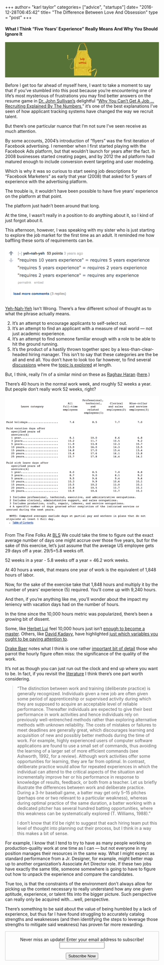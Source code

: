 +++
author= "karl taylor"
categories= ["advice", "startups"]
date= "2016-12-28T06:45:42"
title= "The Difference Between Love And Obsession"
type = "post"
+++

 #### What I Think “Five Years’ Experience” Really Means And Why You Should Ignore It

  ![](https://raw.githubusercontent.com/karljtaylor/kjt/blog/content/assets/846dd-1axrtniegwg6x9tni2_ye7g.png)  


 Before I get too far ahead of myself here, I want to take a moment to say that if you’ve stumbled into this post because you’re encountering one of life’s most mysterious of frustrations you may find better answers on the resume game in [Dr. John Sullivan’s](https://twitter.com/drjohnsullivan?lang=en) delightful “[Why You Can’t Get A Job … Recruiting Explained By The Numbers](https://www.eremedia.com/ere/why-you-cant-get-a-job-recruiting-explained-by-the-numbers/),” it’s one of the best explanations I’ve seen of how applicant tracking systems have changed the way we recruit talent.

 But there’s one particular nuance that I’m not sure I’ve seen receive as much attention.

 By some accounts, 2004’s introduction of “flyers” was the first iteration of Facebook advertising. I remember when I first started playing with the Facebook Ads platform, but that wouldn’t launch for years after the fact. In 2008 businesses started creating pages, and by 2012 the ad platform had matured enough to include conversion event targeting and user modeling.

 Which is why it was so curious to start seeing job descriptions for “Facebook Marketers” as early that year (2008) that asked for 5 years of experience with the advertising platform.

 The trouble is, it wouldn’t have been possible to have five years’ experience on the platform at that point.

 The platform just hadn’t been around that long.

 At the time, I wasn’t really in a position to do anything about it, so I kind of just forgot about it.

 This afternoon, however, I was speaking with my sister who is just starting to explore the job market for the first time as an adult. It reminded me how baffling these sorts of requirements can be.

  ![](https://raw.githubusercontent.com/karljtaylor/kjt/blog/content/assets/1597b-1zniti8hx_vgjbl2zawbwra.png)

 [Yeh-Nah-Yeh](https://www.reddit.com/r/jobs/comments/1svo4w/does_entry_level_mean_5_years_experience/#bottom-comments) Isn’t Wrong.  There’s a few different school of thought as to what the phrase actually means.

  2. It’s an attempt to encourage applicants to self-select out.
 4. It’s an attempt to find an applicant with a measure of real world — not just academic experience.
 6. It’s an attempt to find someone familiar enough with a role to be able to hit the ground running.
 8. It’s the product of a hastily thrown together spec by a less-than-clear-headed hiring manager.
  This isn’t to say that these categories are the be all and end all. You don’t have to look too far however, to find several [discussions](http://workplace.stackexchange.com/questions/17685/do-employers-really-mean-it-when-they-say-minimum-5-years-experience) where the [topic is explored](https://www.monster.com/career-advice/article/should-i-still-apply-for-a-job-if-i-dont-have-years-of-experience) at length.

 But, I think, really I’m of a similar mind on these as [Raghav Haran](https://twitter.com/RaghavHaran) ([here](https://medium.com/the-mission/career-advice-no-one-tells-you-8be1bcd330cb#.33dhl5skk).)

 There’s 40 hours in the normal work week, and roughly 52 weeks a year. But people don’t really work 52 weeks, right?

  ![](https://raw.githubusercontent.com/karljtaylor/kjt/blog/content/assets/c577d-1fz__fipnhb-ynnbvteji-g.png)

 From The Fine Folks At [BLS](https://www.bls.gov/news.release/ebs.t05.htm)  We could take the time to figure out the exact average number of days one might accrue over those five years, but for the sake of this exercise, let’s just assume that the average US employee gets 29 days off a year. 29/5=5.8 weeks off.

 52 weeks in a year - 5.8 weeks off a year = 46.2 work weeks.

 At 40 hours a week, that means one year of work is the equivalent of 1,848 hours of labor.

 Now, for the sake of the exercise take that 1,848 hours and multiply it by the number of years’ experience (5) required. You’ll come up with 9,240 hours.

 And then, if you’re anything like me, you’ll wonder about the impact my leniency with vacation days had on the number of hours.

 In the time since the 10,000 hours metric was popularized, there’s been a growing bit of dissent.

 Some, like [Herbet Lui](https://twitter.com/HerbertLui) feel 10,000 hours just isn’t [enough to become a master](https://medium.com/@herbertlui/10-000-hours-is-not-enough-8f452d1d0d93#.5oo6fe8e2). Others, like [David Kadavy](https://twitter.com/kadavy), have highlighted [just which variables you ought to be paying attention to](https://medium.com/@kadavy/a-general-theory-of-10-000-hours-f577df4d1195#.86gqij5e7).

 [Drake Baer](https://twitter.com/drake_baer) notes what I think is one rather [important bit of detail](http://www.businessinsider.com/new-study-destroys-malcolm-gladwells-10000-rule-2014-7) those who parrot the hourly figure often miss: the significance of the quality of the work.

 It’s not as though you can just run out the clock and end up where you want to be. In fact, if you revisit the [literature](http://projects.ict.usc.edu/itw/gel/EricssonDeliberatePracticePR93.pdf) I think there’s one part worth considering.


> “The distinction between work and training (deliberate practice) is generally recognized. Individuals given a new job are often given some period of apprenticeship or supervised activity during which they are supposed to acquire an acceptable level of reliable performance. Thereafter individuals are expected to give their best performance in work activities and hence individuals rely on previously well-entrenched methods rather than exploring alternative methods with unknown reliability. The costs of mistakes or failures to meet deadlines are generally great, which discourages learning and acquisition of new and possibly better methods during the time of work. For example, highly experienced users of computer software applications are found to use a small set of commands, thus avoiding the learning of a larger set of more efficient commands (see Ashworth, 1992, for a review). Although work activities offer some opportunities for learning, they are far from optimal. In contrast, deliberate practice would allow for repeated experiences in which the individual can attend to the critical aspects of the situation and incrementally improve her or his performance in response to knowledge of results, feedback, or both from a teacher. Let us briefly illustrate the differences between work and deliberate practice. During a 3-hr baseball game, a batter may get only 5–15 pitches (perhaps one or two relevant to a particular weakness), whereas during optimal practice of the same duration, a batter working with a dedicated pitcher has several hundred batting opportunities, where this weakness can be systematically explored (T. Williams, 1988).”
>
>  I don’t know that it’d be right to suggest that each hiring team put this level of thought into planning out their process, but I think in a way this makes a bit of sense.

 For example, I know that I tend to try to have as many people working on production-quality work at one time as I can — but not everyone in my position manages their resources in the same way. What I might expect as standard performance from a Jr. Designer, for example, might better map up to another organization’s Associate Art Director role. If these two jobs have exactly the same title, someone somewhere is going to have to figure out how to unpack the experience and compare the candidates.

 True too, is that the constraints of the environment don’t always allow for picking up the context necessary to really understand how any one given aptitude, experience, or talent fits into the bigger picture. Such perspective can really only be acquired with….well, perspective.

 There’s something to be said about the value of being humbled by a lack of experience, but thus far I have found struggling to accurately catalog strengths and weaknesses (and then identifying the steps to leverage those strengths to mitigate said weakness) has proven far more rewarding.

 <form style="border:1px solid #ccc;padding:3px;text-align: center;" action="https://tinyletter.com/karljtaylor" method="post" target="popupwindow" onsubmit="window.open('https://tinyletter.com/karljtaylor', 'popupwindow', 'scrollbars=yes,width=800,height=600');return true" _lpchecked="1">
     <p style="
      display: flex;
      align-items: center;
      flex-direction: column;
  "><label for="tlemail">Never miss an update! Enter your email address to subscribe!</label>
       <input type="text" name="email" id="tlemail" style="
      width: 140px;
  "></p>
     <input type="hidden" value="1" name="embed"><input type="submit" value="Subscribe Now">
  </form>
